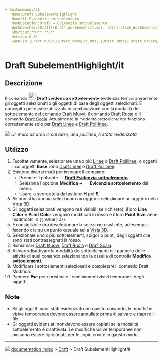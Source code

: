 ```yaml
---
- GuiCommand:/it
   Name:Draft SubelementHighlight
   Name/it:Evidenzia sottoelemento
   MenuLocation:Draft → Evidenzia sottoelemento
   Workbenches:[Draft](Draft_Workbench/it.md), [Arch](Arch_Workbench/it.md)
   Shortcut:**H** **S**
   Version:0.19
   SeeAlso:[Draft Muovi](Draft_Move/it.md), [Draft Ruota](Draft_Rotate/it.md), [Draft Scala](Draft_Scale/it.md)
---
```


# Draft SubelementHighlight/it



## Descrizione

Il comando <img alt="" src=images/Draft_SubelementHighlight.svg  style="width:24px;"> **Draft Evidenzia sottoelemento** evidenzia temporaneamente gli oggetti selezionati o gli oggetti di base degli oggetti selezionati. È concepito per essere utilizzato in combinazione con la modalità del sottoelemento del comando [Draft Muovi](Draft_Move/it.md), il comando [Draft Ruota](Draft_Rotate.md) o il comando [Draft Scala](Draft_Scale.md). Attualmente la modalità sottoelemento funziona correttamente solo per [Draft Linee](Draft_Line/it.md) e [Draft Polilinee](Draft_Wire/it.md).

![](images/Draft_SubelementHighlight_example.png ) 
*Un muro ad arco la cui base, una polilinea, è stata evidenziata*



## Utilizzo

1.  Facoltativamente, selezionare una o più [Linee](Draft_Line/it.md) o [Draft Polilinee](Draft_Wire/it.md), o oggetti i cui oggetti **Base** sono [Draft Linee](Draft_Line/it.md) o [Draft Polilinee](Draft_Wire/it.md).
2.  Esistono diversi modi per invocare il comando:
    -   Premere il pulsante **<img src="images/Draft_SubelementHighlight.svg" width=16px> [Draft Evidenzia sottoelemento](Draft_SubelementHighlight/it.md)**.
    -   Seleziona l\'opzione **Modifica → <img src="images/Draft_SubelementHighlight.svg" width=16px> Evidenzia sottoelemento** dal menu.
    -   Usare la scorciatoia da tastiera: **H** poi **S**.
3.  Se non si ha ancora selezionato un oggetto: selezionare un oggetto nella [Vista 3D](3D_view/it.md).
4.  Gli oggetti selezionati vengono resi visibili (se richiesto), il loro **Line Color** e **Point Color** vengono modificati in rosso e il loro **Point Size** viene modificato in {{ Value\|10}}.
5.  È consigliabile ora deselezionare la selezione esistente, ad esempio facendo clic su un punto casuale nella [Vista 3D](3D_view/it.md).
6.  Selezionare uno o più sottoelementi, spigoli o punti, degli oggetti che sono stati contrassegnati in rosso.
7.  Richiamare [Draft Muovi](Draft_Move/it.md), [Draft Ruota](Draft_Rotate/it.md) o [Draft Scala](Draft_Scale/it.md).
8.  Attivare/disattivare la modalità dei sottoelementi nel pannello delle attività di quel comando selezionando la casella di controllo **Modifica sottoelementi**.
9.  Modificare i sottoelementi selezionati e completare il comando Draft Modifica.
10. Premere **Esc** per ripristinare i cambiamenti visivi temporanei degli oggetti.



## Note

-   Se gli oggetti sono stati evidenziati con questo comando, le modifiche visive temporanee devono essere annullate prima di salvare e riaprire il file.
-   Gli oggetti evidenziati non devono essere copiati se la modalità sottoelemento è disattivata. Le modifiche visive temporanee non possono essere ripristinate per le copie create in questo modo.



---
![](images/Right_arrow.png) [documentation index](../README.md) > [Draft](Draft_Workbench.md) > Draft SubelementHighlight/it
